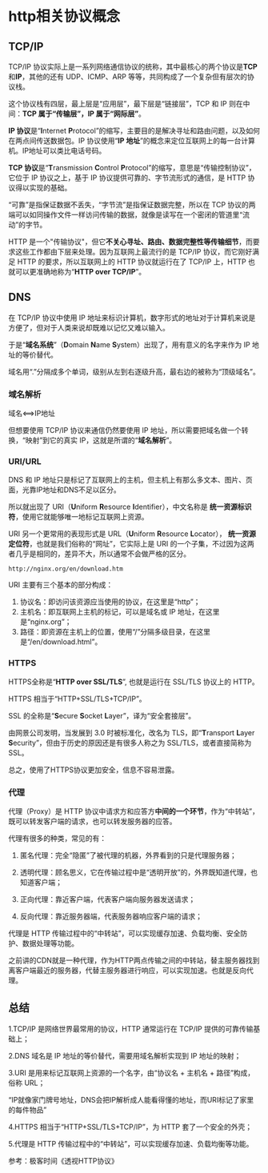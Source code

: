 # http相关协议概念



## TCP/IP

TCP/IP 协议实际上是一系列网络通信协议的统称，其中最核心的两个协议是**TCP**和**IP**，其他的还有 UDP、ICMP、ARP 等等，共同构成了一个复杂但有层次的协议栈。

这个协议栈有四层，最上层是“应用层”，最下层是“链接层”，TCP 和 IP 则在中间：**TCP 属于“传输层”，IP 属于“网际层”**。



**IP 协议**是“**I**nternet **P**rotocol”的缩写，主要目的是解决寻址和路由问题，以及如何在两点间传送数据包。IP 协议使用“**IP 地址**”的概念来定位互联网上的每一台计算机。IP地址可以类比电话号码。



**TCP 协议**是“**T**ransmission **C**ontrol **P**rotocol”的缩写，意思是“传输控制协议”，它位于 IP 协议之上，基于 IP 协议提供可靠的、字节流形式的通信，是 HTTP 协议得以实现的基础。



“可靠”是指保证数据不丢失，“字节流”是指保证数据完整，所以在 TCP 协议的两端可以如同操作文件一样访问传输的数据，就像是读写在一个密闭的管道里“流动”的字节。



HTTP 是一个"传输协议"，但它**不关心寻址、路由、数据完整性等传输细节**，而要求这些工作都由下层来处理。因为互联网上最流行的是 TCP/IP 协议，而它刚好满足 HTTP 的要求，所以互联网上的 HTTP 协议就运行在了 TCP/IP 上，HTTP 也就可以更准确地称为“**HTTP over TCP/IP**”。



## DNS

在 TCP/IP 协议中使用 IP 地址来标识计算机，数字形式的地址对于计算机来说是方便了，但对于人类来说却既难以记忆又难以输入。

于是“**域名系统**”（**D**omain **N**ame **S**ystem）出现了，用有意义的名字来作为 IP 地址的等价替代。

域名用“.”分隔成多个单词，级别从左到右逐级升高，最右边的被称为“顶级域名”。



### 域名解析

域名<==>IP地址

但想要使用 TCP/IP 协议来通信仍然要使用 IP 地址，所以需要把域名做一个转换，“映射”到它的真实 IP，这就是所谓的“**域名解析**”。





### URI/URL

DNS 和 IP 地址只是标记了互联网上的主机，但主机上有那么多文本、图片、页面，光靠IP地址和DNS不足以区分。

所以就出现了 URI（**U**niform **R**esource **I**dentifier），中文名称是 **统一资源标识符**，使用它就能够唯一地标记互联网上资源。

URI 另一个更常用的表现形式是 URL（**U**niform **R**esource **L**ocator）， **统一资源定位符**，也就是我们俗称的“网址”，它实际上是 URI 的一个子集，不过因为这两者几乎是相同的，差异不大，所以通常不会做严格的区分。



```
http://nginx.org/en/download.htm
```

URI 主要有三个基本的部分构成：

1. 协议名：即访问该资源应当使用的协议，在这里是“http”；
2. 主机名：即互联网上主机的标记，可以是域名或 IP 地址，在这里是“nginx.org”；
3. 路径：即资源在主机上的位置，使用“/”分隔多级目录，在这里是“/en/download.html”。



### HTTPS

HTTPS全称是“**HTTP over SSL/TLS**”, 也就是运行在 SSL/TLS 协议上的 HTTP。

HTTPS 相当于“HTTP+SSL/TLS+TCP/IP”。

SSL 的全称是“**S**ecure **S**ocket **L**ayer”，译为“安全套接层”。

由网景公司发明，当发展到 3.0 时被标准化，改名为 TLS，即“**T**ransport **L**ayer **S**ecurity”，但由于历史的原因还是有很多人称之为 SSL/TLS，或者直接简称为 SSL。

总之，使用了HTTPS协议更加安全，信息不容易泄露。



### 代理

代理（Proxy）是 HTTP 协议中请求方和应答方**中间的一个环节**，作为“中转站”，既可以转发客户端的请求，也可以转发服务器的应答。



代理有很多的种类，常见的有：

1. 匿名代理：完全“隐匿”了被代理的机器，外界看到的只是代理服务器；

2. 透明代理：顾名思义，它在传输过程中是“透明开放”的，外界既知道代理，也知道客户端；

3. 正向代理：靠近客户端，代表客户端向服务器发送请求；

4. 反向代理：靠近服务器端，代表服务器响应客户端的请求；

   

代理是 HTTP 传输过程中的“中转站”，可以实现缓存加速、负载均衡、安全防护、数据处理等功能。



之前讲的CDN就是一种代理，作为HTTP两点传输之间的中转站，替主服务器找到离客户端最近的服务器，代替主服务器进行响应，可以实现加速。也就是反向代理。



## 总结

1.TCP/IP 是网络世界最常用的协议，HTTP 通常运行在 TCP/IP 提供的可靠传输基础上；

2.DNS 域名是 IP 地址的等价替代，需要用域名解析实现到 IP 地址的映射；

3.URI 是用来标记互联网上资源的一个名字，由“协议名 + 主机名 + 路径”构成，俗称 URL；

“IP就像家门牌号地址，DNS会把IP解析成人能看得懂的地址，而URI标记了家里的每件物品”



4.HTTPS 相当于“HTTP+SSL/TLS+TCP/IP”，为 HTTP 套了一个安全的外壳；

5.代理是 HTTP 传输过程中的“中转站”，可以实现缓存加速、负载均衡等功能。



参考：极客时间《透视HTTP协议》